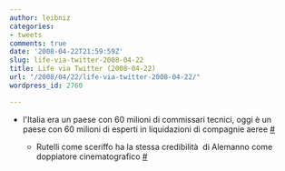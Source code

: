 ```yaml
---
author: leibniz
categories:
- tweets
comments: true
date: '2008-04-22T21:59:59Z'
slug: life-via-twitter-2008-04-22
title: Life via Twitter (2008-04-22)
url: "/2008/04/22/life-via-twitter-2008-04-22/"
wordpress_id: 2760

---
```

* l'Italia era un paese con 60 milioni di commissari tecnici, oggi è un paese con 60  milioni di esperti in liquidazioni di compagnie aeree [#](http://twitter.com/leibniz/statuses/794433257)

	
  * Rutelli come sceriffo ha la stessa credibilità  di Alemanno come doppiatore cinematografico [#](http://twitter.com/leibniz/statuses/794584121)


